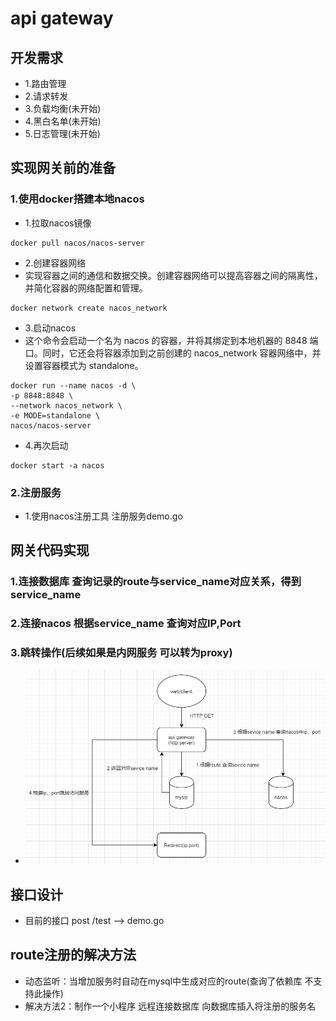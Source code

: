 # api gateway
## 开发需求
* 1.路由管理
* 2.请求转发
* 3.负载均衡(未开始)
* 4.黑白名单(未开始)
* 5.日志管理(未开始)
## 实现网关前的准备 
### 1.使用docker搭建本地nacos
* 1.拉取nacos镜像
```shell
docker pull nacos/nacos-server
```
* 2.创建容器网络
* 实现容器之间的通信和数据交换。创建容器网络可以提高容器之间的隔离性，并简化容器的网络配置和管理。
```shell
docker network create nacos_network
```
* 3.启动nacos
* 这个命令会启动一个名为 nacos 的容器，并将其绑定到本地机器的 8848 端口。同时，它还会将容器添加到之前创建的 nacos_network 容器网络中，并设置容器模式为 standalone。
```shell
docker run --name nacos -d \
-p 8848:8848 \
--network nacos_network \
-e MODE=standalone \
nacos/nacos-server
```
* 4.再次启动
```shell
docker start -a nacos
```
### 2.注册服务
* 1.使用nacos注册工具 注册服务demo.go
## 网关代码实现
### 1.连接数据库 查询记录的route与service_name对应关系，得到service_name
### 2.连接nacos 根据service_name 查询对应IP,Port
### 3.跳转操作(后续如果是内网服务 可以转为proxy)
* ![流程图](image/1.jpeg)

## 接口设计
* 目前的接口 post /test --> demo.go
## route注册的解决方法
* 动态监听：当增加服务时自动在mysql中生成对应的route(查询了依赖库 不支持此操作)
* 解决方法2：制作一个小程序 远程连接数据库 向数据库插入将注册的服务名
